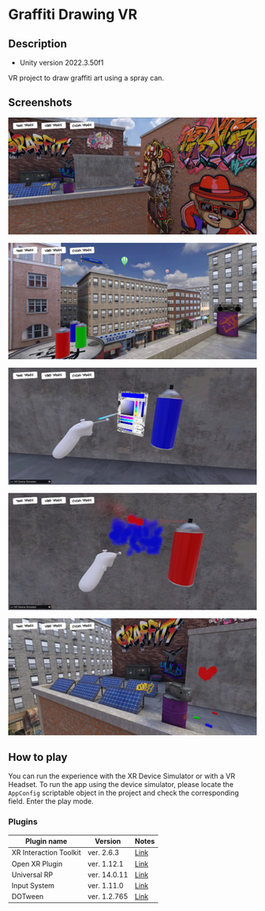 # Graffiti Drawing VR

## Description
- Unity version 2022.3.50f1

VR project to draw graffiti art using a spray can.

## Screenshots
![Screen1](Images\Screen1.jpg)

![Screen2](Images\Screen2.jpg)

![Screen3](Images\Screen3.jpg)

![Screen4](Images\Screen4.jpg)

![Screen5](Images\Screen5.jpg)

## How to play

You can run the experience with the XR Device Simulator or with a VR Headset.
To run the app using the device simulator, please locate the `AppConfig` scriptable object in the project and check the corresponding field. Enter the play mode.

### Plugins

| Plugin name            | Version      | Notes                                                                                                                |
|------------------------|--------------|----------------------------------------------------------------------------------------------------------------------|
| XR Interaction Toolkit | ver. 2.6.3   | [Link](https://docs.unity3d.com/Packages/com.unity.xr.interaction.toolkit@2.6/manual/index.html)                     |
| Open XR Plugin         | ver. 1.12.1  | [Link](https://docs.unity3d.com/Packages/com.unity.xr.openxr@1.12/manual/index.html)                                 |
| Universal RP           | ver. 14.0.11 | [Link](https://docs.unity3d.com/Packages/com.unity.render-pipelines.universal@14.0/manual/index.html)                |
| Input System           | ver. 1.11.0  | [Link](https://docs.unity3d.com/Packages/com.unity.inputsystem@1.11/manual/index.html)                               |
| DOTween                | ver. 1.2.765 | [Link](https://dotween.demigiant.com/documentation.php)                                                              |